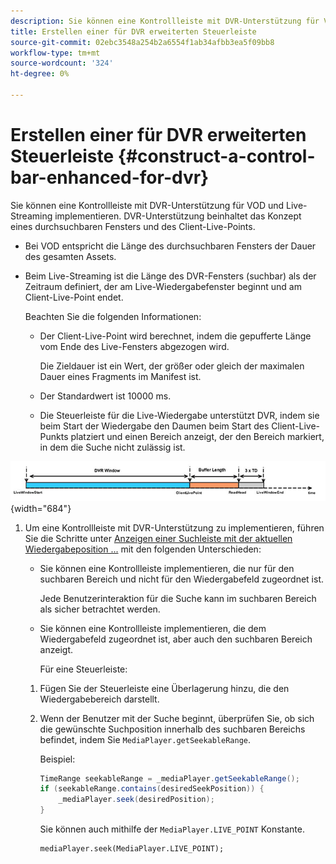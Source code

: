 ```yaml
---
description: Sie können eine Kontrollleiste mit DVR-Unterstützung für VOD und Live-Streaming implementieren. DVR-Unterstützung beinhaltet das Konzept eines durchsuchbaren Fensters und des Client-Live-Points.
title: Erstellen einer für DVR erweiterten Steuerleiste
source-git-commit: 02ebc3548a254b2a6554f1ab34afbb3ea5f09bb8
workflow-type: tm+mt
source-wordcount: '324'
ht-degree: 0%

---
```


# Erstellen einer für DVR erweiterten Steuerleiste {#construct-a-control-bar-enhanced-for-dvr}

Sie können eine Kontrollleiste mit DVR-Unterstützung für VOD und Live-Streaming implementieren. DVR-Unterstützung beinhaltet das Konzept eines durchsuchbaren Fensters und des Client-Live-Points.

* Bei VOD entspricht die Länge des durchsuchbaren Fensters der Dauer des gesamten Assets.
* Beim Live-Streaming ist die Länge des DVR-Fensters (suchbar) als der Zeitraum definiert, der am Live-Wiedergabefenster beginnt und am Client-Live-Point endet.

  Beachten Sie die folgenden Informationen:

   * Der Client-Live-Point wird berechnet, indem die gepufferte Länge vom Ende des Live-Fensters abgezogen wird.

     Die Zieldauer ist ein Wert, der größer oder gleich der maximalen Dauer eines Fragments im Manifest ist.
   * Der Standardwert ist 10000 ms.
   * Die Steuerleiste für die Live-Wiedergabe unterstützt DVR, indem sie beim Start der Wiedergabe den Daumen beim Start des Client-Live-Punkts platziert und einen Bereich anzeigt, der den Bereich markiert, in dem die Suche nicht zulässig ist.

<!--<a id="fig_37A39A28BA714BA5A2C461357ED5BD41"></a>-->

![](assets/dvr-window.PNG){width="684"}

1. Um eine Kontrollleiste mit DVR-Unterstützung zu implementieren, führen Sie die Schritte unter [Anzeigen einer Suchleiste mit der aktuellen Wiedergabeposition ...](../../../tvsdk-2.7-for-android/content-playback-options/ui-configure/t-psdk-android-2.7-ui-seek-scrub-bar-display.md) mit den folgenden Unterschieden:

   * Sie können eine Kontrollleiste implementieren, die nur für den suchbaren Bereich und nicht für den Wiedergabefeld zugeordnet ist.

     Jede Benutzerinteraktion für die Suche kann im suchbaren Bereich als sicher betrachtet werden.
   * Sie können eine Kontrollleiste implementieren, die dem Wiedergabefeld zugeordnet ist, aber auch den suchbaren Bereich anzeigt.

     Für eine Steuerleiste:

   1. Fügen Sie der Steuerleiste eine Überlagerung hinzu, die den Wiedergabebereich darstellt.
   1. Wenn der Benutzer mit der Suche beginnt, überprüfen Sie, ob sich die gewünschte Suchposition innerhalb des suchbaren Bereichs befindet, indem Sie `MediaPlayer.getSeekableRange`.

      Beispiel:

      ```java
      TimeRange seekableRange = _mediaPlayer.getSeekableRange(); 
      if (seekableRange.contains(desiredSeekPosition)) { 
          _mediaPlayer.seek(desiredPosition); 
      }
      ```

      Sie können auch mithilfe der `MediaPlayer.LIVE_POINT` Konstante.

      ```
      mediaPlayer.seek(MediaPlayer.LIVE_POINT);
      ```
